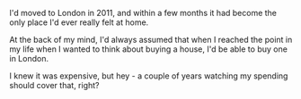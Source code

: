 I'd moved to London in 2011, and within a few months it had become the only place I'd ever really felt at home. 

At the back of my mind, I'd always assumed that when I reached the point in my life when I wanted to think about buying a house, I'd be able to buy one in London. 

I knew it was expensive, but hey - a couple of years watching my spending should cover that, right?

